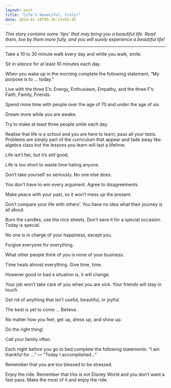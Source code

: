 ```yaml
---
layout: post
title: "Life’s beautiful, truly!"
date: 2014-01-10T09:36:13+05:45
---
```


*This story contains some ‘tips’ that may bring you a beautiful life. Read them, live by them more fully, and you will surely experience a beautiful life!*

---

Take a 10 to 30 minute walk every day and while you walk, smile.

Sit in silence for at least 10 minutes each day.

When you wake up in the morning complete the following statement, “My purpose is to … today.”

Live with the three E’s: Energy, Enthusiasm, Empathy, and the three F’s: Faith, Family, Friends.

Spend more time with people over the age of 70 and under the age of six.

Dream more while you are awake.

Try to make at least three people smile each day.

Realise that life is a school and you are here to learn, pass all your tests. Problems are simply part of the curriculum that appear and fade away like algebra class but the lessons you learn will last a lifetime.

Life isn’t fair, but it’s still good.

Life is too short to waste time hating anyone.

Don’t take yourself so seriously. No one else does.

You don’t have to win every argument. Agree to disagreements.

Make peace with your past, so it won’t mess up the present.

Don’t compare your life with others’. You have no idea what their journey is all about.

Burn the candles, use the nice sheets. Don’t save it for a special occasion. Today is special.

No one is in charge of your happiness, except you.

Forgive everyone for everything.

What other people think of you is none of your business.

Time heals almost everything. Give time, time.

However good or bad a situation is, it will change.

Your job won’t take care of you when you are sick. Your friends will stay in touch.

Get rid of anything that isn’t useful, beautiful, or joyful.

The best is yet to come … Believe.

No matter how you feel, get up, dress up, and show up.

Do the right thing!

Call your family often.

Each night before you go to bed complete the following statements: “I am thankful for …” — “Today I accomplished…”

Remember that you are too blessed to be stressed.

Enjoy the ride. Remember that this is not Disney World and you don’t want a fast pass. Make the most of it and enjoy the ride.
